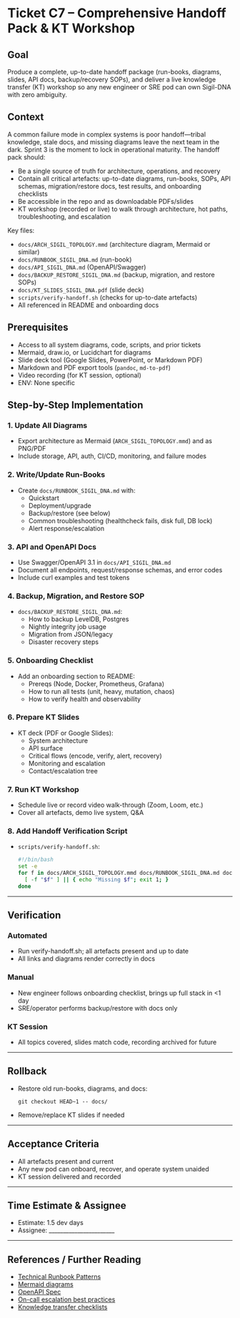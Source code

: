 # Ticket C7 – Comprehensive Handoff Pack & KT Workshop

## Goal
Produce a complete, up-to-date handoff package (run-books, diagrams, slides, API docs, backup/recovery SOPs), and deliver a live knowledge transfer (KT) workshop so any new engineer or SRE pod can own Sigil-DNA with zero ambiguity.

## Context

A common failure mode in complex systems is poor handoff—tribal knowledge, stale docs, and missing diagrams leave the next team in the dark. Sprint 3 is the moment to lock in operational maturity. The handoff pack should:
- Be a single source of truth for architecture, operations, and recovery
- Contain all critical artefacts: up-to-date diagrams, run-books, SOPs, API schemas, migration/restore docs, test results, and onboarding checklists
- Be accessible in the repo and as downloadable PDFs/slides
- KT workshop (recorded or live) to walk through architecture, hot paths, troubleshooting, and escalation

Key files:
- `docs/ARCH_SIGIL_TOPOLOGY.mmd` (architecture diagram, Mermaid or similar)
- `docs/RUNBOOK_SIGIL_DNA.md` (run-book)
- `docs/API_SIGIL_DNA.md` (OpenAPI/Swagger)
- `docs/BACKUP_RESTORE_SIGIL_DNA.md` (backup, migration, and restore SOPs)
- `docs/KT_SLIDES_SIGIL_DNA.pdf` (slide deck)
- `scripts/verify-handoff.sh` (checks for up-to-date artefacts)
- All referenced in README and onboarding docs

## Prerequisites

- Access to all system diagrams, code, scripts, and prior tickets
- Mermaid, draw.io, or Lucidchart for diagrams
- Slide deck tool (Google Slides, PowerPoint, or Markdown PDF)
- Markdown and PDF export tools (`pandoc`, `md-to-pdf`)
- Video recording (for KT session, optional)
- ENV: None specific

## Step-by-Step Implementation

### 1. Update All Diagrams

- Export architecture as Mermaid (`ARCH_SIGIL_TOPOLOGY.mmd`) and as PNG/PDF
- Include storage, API, auth, CI/CD, monitoring, and failure modes

### 2. Write/Update Run-Books

- Create `docs/RUNBOOK_SIGIL_DNA.md` with:
  - Quickstart
  - Deployment/upgrade
  - Backup/restore (see below)
  - Common troubleshooting (healthcheck fails, disk full, DB lock)
  - Alert response/escalation

### 3. API and OpenAPI Docs

- Use Swagger/OpenAPI 3.1 in `docs/API_SIGIL_DNA.md`
- Document all endpoints, request/response schemas, and error codes
- Include curl examples and test tokens

### 4. Backup, Migration, and Restore SOP

- `docs/BACKUP_RESTORE_SIGIL_DNA.md`:
  - How to backup LevelDB, Postgres
  - Nightly integrity job usage
  - Migration from JSON/legacy
  - Disaster recovery steps

### 5. Onboarding Checklist

- Add an onboarding section to README:
  - Prereqs (Node, Docker, Prometheus, Grafana)
  - How to run all tests (unit, heavy, mutation, chaos)
  - How to verify health and observability

### 6. Prepare KT Slides

- KT deck (PDF or Google Slides):
  - System architecture
  - API surface
  - Critical flows (encode, verify, alert, recovery)
  - Monitoring and escalation
  - Contact/escalation tree

### 7. Run KT Workshop

- Schedule live or record video walk-through (Zoom, Loom, etc.)
- Cover all artefacts, demo live system, Q&A

### 8. Add Handoff Verification Script

- `scripts/verify-handoff.sh`:
   ```bash
   #!/bin/bash
   set -e
   for f in docs/ARCH_SIGIL_TOPOLOGY.mmd docs/RUNBOOK_SIGIL_DNA.md docs/API_SIGIL_DNA.md docs/BACKUP_RESTORE_SIGIL_DNA.md; do
     [ -f "$f" ] || { echo "Missing $f"; exit 1; }
   done
   ```

---

## Verification

### Automated

- Run verify-handoff.sh; all artefacts present and up to date
- All links and diagrams render correctly in docs

### Manual

- New engineer follows onboarding checklist, brings up full stack in <1 day
- SRE/operator performs backup/restore with docs only

### KT Session

- All topics covered, slides match code, recording archived for future

---

## Rollback

- Restore old run-books, diagrams, and docs:
  ```
  git checkout HEAD~1 -- docs/
  ```
- Remove/replace KT slides if needed

---

## Acceptance Criteria

- All artefacts present and current
- Any new pod can onboard, recover, and operate system unaided
- KT session delivered and recorded

---

## Time Estimate & Assignee

- Estimate: 1.5 dev days
- Assignee: _______________________

---

## References / Further Reading

- [Technical Runbook Patterns](https://runbooks.cloud/)
- [Mermaid diagrams](https://mermaid-js.github.io/mermaid/#/)
- [OpenAPI Spec](https://swagger.io/specification/)
- [On-call escalation best practices](https://sre.google/sre-book/alerting-on-call/)
- [Knowledge transfer checklists](https://www.atlassian.com/team-playbook/plays/knowledge-transfer)